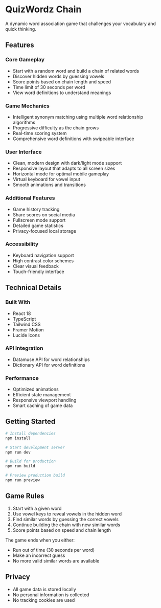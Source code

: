 # QuizWordz Chain

A dynamic word association game that challenges your vocabulary and quick thinking.

## Features

### Core Gameplay
- Start with a random word and build a chain of related words
- Discover hidden words by guessing vowels
- Score points based on chain length and speed
- Time limit of 30 seconds per word
- View word definitions to understand meanings

### Game Mechanics
- Intelligent synonym matching using multiple word relationship algorithms
- Progressive difficulty as the chain grows
- Real-time scoring system
- Comprehensive word definitions with swipeable interface

### User Interface
- Clean, modern design with dark/light mode support
- Responsive layout that adapts to all screen sizes
- Horizontal mode for optimal mobile gameplay
- Virtual keyboard for vowel input
- Smooth animations and transitions

### Additional Features
- Game history tracking
- Share scores on social media
- Fullscreen mode support
- Detailed game statistics
- Privacy-focused local storage

### Accessibility
- Keyboard navigation support
- High contrast color schemes
- Clear visual feedback
- Touch-friendly interface

## Technical Details

### Built With
- React 18
- TypeScript
- Tailwind CSS
- Framer Motion
- Lucide Icons

### API Integration
- Datamuse API for word relationships
- Dictionary API for word definitions

### Performance
- Optimized animations
- Efficient state management
- Responsive viewport handling
- Smart caching of game data

## Getting Started

```bash
# Install dependencies
npm install

# Start development server
npm run dev

# Build for production
npm run build

# Preview production build
npm run preview
```

## Game Rules

1. Start with a given word
2. Use vowel keys to reveal vowels in the hidden word
3. Find similar words by guessing the correct vowels
4. Continue building the chain with new similar words
5. Score points based on speed and chain length

The game ends when you either:
- Run out of time (30 seconds per word)
- Make an incorrect guess
- No more valid similar words are available

## Privacy

- All game data is stored locally
- No personal information is collected
- No tracking cookies are used